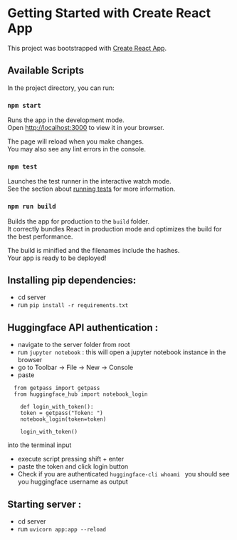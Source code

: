 # Getting Started with Create React App

This project was bootstrapped with [Create React App](https://github.com/facebook/create-react-app).

## Available Scripts

In the project directory, you can run:

### `npm start`

Runs the app in the development mode.\
Open [http://localhost:3000](http://localhost:3000) to view it in your browser.

The page will reload when you make changes.\
You may also see any lint errors in the console.

### `npm test`

Launches the test runner in the interactive watch mode.\
See the section about [running tests](https://facebook.github.io/create-react-app/docs/running-tests) for more information.

### `npm run build`

Builds the app for production to the `build` folder.\
It correctly bundles React in production mode and optimizes the build for the best performance.

The build is minified and the filenames include the hashes.\
Your app is ready to be deployed!

## Installing pip dependencies:
* cd server
* run `pip install -r requirements.txt`

## Huggingface API authentication :
* navigate to the server folder from root
* run `jupyter notebook` : this will open a jupyter notebook instance in the browser
* go to Toolbar -> File -> New -> Console 
* paste 
```
  from getpass import getpass
  from huggingface_hub import notebook_login

    def login_with_token():
    token = getpass("Token: ")
    notebook_login(token=token)
    
    login_with_token()
```
 into the terminal input
* execute script pressing shift + enter
* paste the token and click login button
* Check if you are authenticated `huggingface-cli whoami ` you should see you huggingface username as output

## Starting server :
 * cd server
 * run `uvicorn app:app --reload`